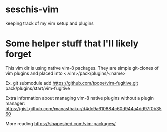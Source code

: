 # seschis-vim

keeping track of my vim setup and plugins

# Some helper stuff that I'll likely forget
This vim dir is using native vim-8 packages. They are simple git-clones of vim
plugins and placed into \<.vim\>/pack/plugins/\<name\>

Ex.
    git submodule add https://github.com/tpope/vim-fugitive.git pack/plugins/start/vim-fugitive

Extra information about managing vim-8 native plugins without a plugin manager:
https://gist.github.com/manasthakur/d4dc9a610884c60d944a4dd97f0b3560

More reading https://shapeshed.com/vim-packages/

